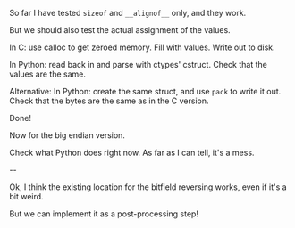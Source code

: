 So far I have tested `sizeof` and `__alignof__` only, and they work.

But we should also test the actual assignment of the values.

In C: use calloc to get zeroed memory.  Fill with values.  Write out to disk.

In Python: read back in and parse with ctypes' cstruct.  Check that the values are the same.

Alternative:
In Python: create the same struct, and use `pack` to write it out.  Check that the bytes are the same as in the C version.

Done!

Now for the big endian version.

Check what Python does right now.  As far as I can tell, it's a mess.

--

Ok, I think the existing location for the bitfield reversing works, even if it's a bit weird.

But we can implement it as a post-processing step!
